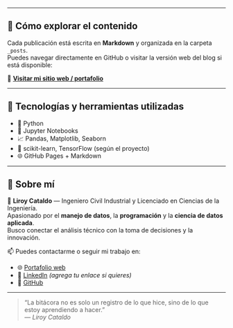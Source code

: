 
---

## 🚀 Cómo explorar el contenido

Cada publicación está escrita en **Markdown** y organizada en la carpeta `_posts`.  
Puedes navegar directamente en GitHub o visitar la versión web del blog si está disponible:

🔗 [**Visitar mi sitio web / portafolio**](https://lirbast.github.io/web_page/)

---

## 🧰 Tecnologías y herramientas utilizadas

- 🐍 Python  
- 📓 Jupyter Notebooks  
- 📈 Pandas, Matplotlib, Seaborn  
- 🤖 scikit-learn, TensorFlow (según el proyecto)  
- 🌐 GitHub Pages + Markdown  

---

## 💬 Sobre mí

👋 **Liroy Cataldo** — Ingeniero Civil Industrial y Licenciado en Ciencias de la Ingeniería.  
Apasionado por el **manejo de datos**, la **programación** y la **ciencia de datos aplicada**.  
Busco conectar el análisis técnico con la toma de decisiones y la innovación.

📫 Puedes contactarme o seguir mi trabajo en:  
- 🌐 [Portafolio web](https://lirbast.github.io/web_page/)  
- 💼 [LinkedIn](https://www.linkedin.com/) _(agrega tu enlace si quieres)_  
- 🐙 [GitHub](https://github.com/LirBast)

---

> “La bitácora no es solo un registro de lo que hice, sino de lo que estoy aprendiendo a hacer.”  
> — *Liroy Cataldo*
